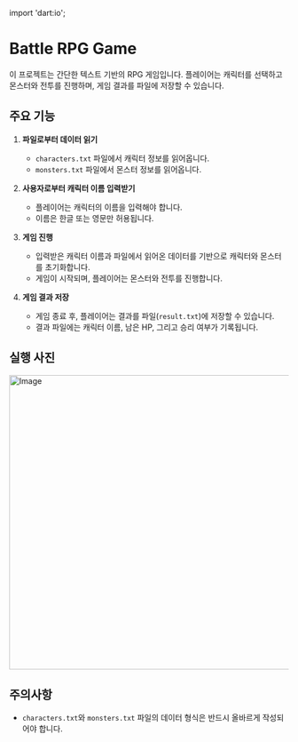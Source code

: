 import 'dart:io';
# Battle RPG Game
이 프로젝트는 간단한 텍스트 기반의 RPG 게임입니다. 플레이어는 캐릭터를 선택하고 몬스터와 전투를 진행하며, 게임 결과를 파일에 저장할 수 있습니다.

## 주요 기능
1. **파일로부터 데이터 읽기**  
    - `characters.txt` 파일에서 캐릭터 정보를 읽어옵니다.  
    - `monsters.txt` 파일에서 몬스터 정보를 읽어옵니다.

2. **사용자로부터 캐릭터 이름 입력받기**  
    - 플레이어는 캐릭터의 이름을 입력해야 합니다.  
    - 이름은 한글 또는 영문만 허용됩니다.

3. **게임 진행**  
    - 입력받은 캐릭터 이름과 파일에서 읽어온 데이터를 기반으로 캐릭터와 몬스터를 초기화합니다.  
    - 게임이 시작되며, 플레이어는 몬스터와 전투를 진행합니다.

4. **게임 결과 저장**  
    - 게임 종료 후, 플레이어는 결과를 파일(`result.txt`)에 저장할 수 있습니다.  
    - 결과 파일에는 캐릭터 이름, 남은 HP, 그리고 승리 여부가 기록됩니다.

## 실행 사진

<img width="530" alt="Image" src="https://github.com/user-attachments/assets/35106307-6db5-4a23-ba44-d46097907e86" />

## 주의사항
- `characters.txt`와 `monsters.txt` 파일의 데이터 형식은 반드시 올바르게 작성되어야 합니다.  